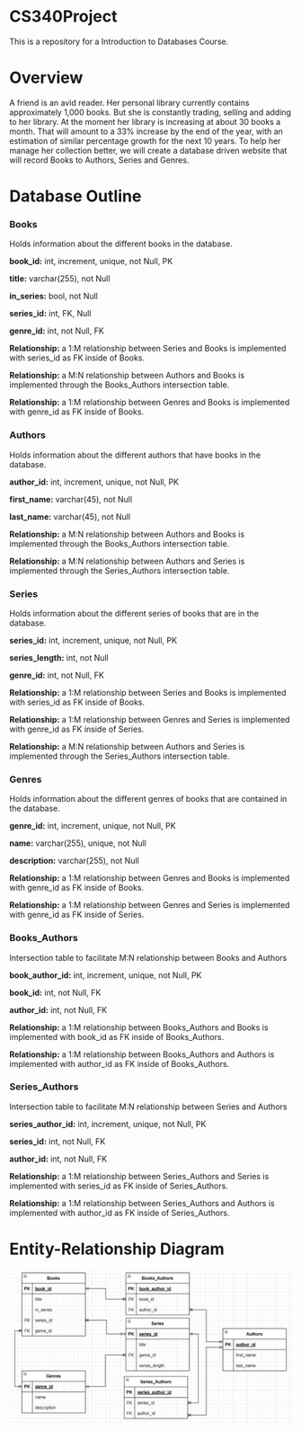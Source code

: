 # CS340Project
This is a repository for a Introduction to Databases Course. 

#  Overview

A friend is an avid reader. Her personal library currently contains approximately 1,000 books. But she is constantly trading, selling and adding to her library. At the moment her library is increasing at about 30 books a month. That will amount to a 33% increase by the end of the year, with an estimation of similar percentage growth for the next 10 years. To help her manage her collection better, we will create a database driven website that will record Books to Authors, Series and Genres.

#  Database Outline

###  Books

Holds information about the different books in the database.

**book_id:** int, increment, unique, not Null, PK

**title:** varchar(255), not Null

**in_series:** bool, not Null

**series_id:** int, FK, Null

**genre_id:** int, not Null, FK

**Relationship:** a 1:M relationship between Series and Books is implemented with series_id as FK inside of Books. 

**Relationship:** a M:N relationship between Authors and Books is implemented through the Books_Authors intersection table.

**Relationship:** a 1:M relationship between Genres and Books is implemented with genre_id as FK inside of Books. 


### Authors

Holds information about the different authors that have books in the database.

**author_id:** int, increment, unique, not Null, PK

**first_name:** varchar(45), not Null

**last_name:** varchar(45), not Null

**Relationship:** a M:N relationship between Authors and Books is implemented through the Books_Authors intersection table.

**Relationship:** a M:N relationship between Authors and Series is implemented through the Series_Authors intersection table.



### Series

Holds information about the different series of books that are in the database.

**series_id:** int, increment, unique, not Null, PK

**series_length:** int, not Null

**genre_id:** int, not Null, FK

**Relationship:** a 1:M relationship between Series and Books is implemented with series_id as FK inside of Books. 

**Relationship:** a 1:M relationship between Genres and Series is implemented with genre_id as FK inside of Series. 

**Relationship:** a M:N relationship between Authors and Series is implemented through the Series_Authors intersection table.



### Genres
Holds information about the different genres of books that are contained in the database.

**genre_id:** int, increment, unique, not Null, PK

**name:** varchar(255), unique, not Null

**description:** varchar(255), not Null

**Relationship:** a 1:M relationship between Genres and Books is implemented with genre_id as FK inside of Books. 

**Relationship:** a 1:M relationship between Genres and Series is implemented with genre_id as FK inside of Series. 



### Books_Authors
Intersection table to facilitate M:N relationship between Books and Authors

**book_author_id:** int, increment, unique, not Null, PK

**book_id:** int, not Null, FK

**author_id:** int, not Null, FK

**Relationship:** a 1:M relationship between Books_Authors and Books is implemented with book_id as FK inside of Books_Authors. 

**Relationship:** a 1:M relationship between Books_Authors and Authors is implemented with author_id as FK inside of Books_Authors. 



### Series_Authors
Intersection table to facilitate M:N relationship between Series and Authors

**series_author_id:** int, increment, unique, not Null, PK

**series_id:** int, not Null, FK

**author_id:** int, not Null, FK

**Relationship:** a 1:M relationship between Series_Authors and Series is implemented with series_id as FK inside of Series_Authors. 

**Relationship:** a 1:M relationship between Series_Authors and Authors is implemented with author_id as FK inside of Series_Authors. 



# Entity-Relationship Diagram

![EntityDiagram](./Common/entityRelationship.jpg)
